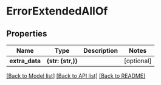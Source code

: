 # ErrorExtendedAllOf


## Properties
Name | Type | Description | Notes
------------ | ------------- | ------------- | -------------
**extra_data** | **{str: (str,)}** |  | [optional] 

[[Back to Model list]](../README.md#documentation-for-models) [[Back to API list]](../README.md#documentation-for-api-endpoints) [[Back to README]](../README.md)


